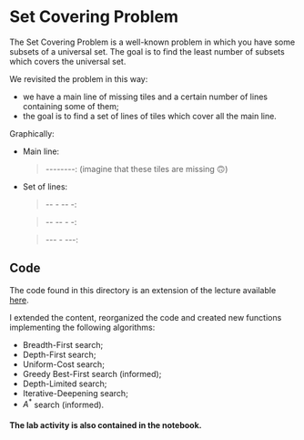 # Set Covering Problem

The Set Covering Problem is a well-known problem in which you have some subsets of a universal set. The goal is to find the least number of subsets which covers the universal set.

We revisited the problem in this way:
- we have a main line of missing tiles and a certain number of lines containing some of them;
- the goal is to find a set of lines of tiles which cover all the main line.

Graphically:
- Main line: 
    >--------: (imagine that these tiles are missing 🙃)
- Set of lines:
    >-- - -- -:

    >-- -- - -:

    >---  - ---:

## Code

The code found in this directory is an extension of the lecture available [here](https://github.com/squillero/computational-intelligence/blob/master/2023-24/set-covering.ipynb). 

I extended the content, reorganized the code and created new functions implementing the following algorithms:
- Breadth-First search;
- Depth-First search;
- Uniform-Cost search;
- Greedy Best-First search (informed);
- Depth-Limited search;
- Iterative-Deepening search;
- $A^*$ search (informed).

#### The lab activity is also contained in the notebook.